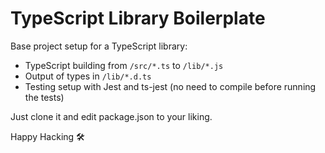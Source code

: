 # TypeScript Library Boilerplate

Base project setup for a TypeScript library:

* TypeScript building from `/src/*.ts` to `/lib/*.js`
* Output of types in `/lib/*.d.ts`
* Testing setup with Jest and ts-jest (no need to compile before running the tests)

Just clone it and edit package.json to your liking.

Happy Hacking 🛠
